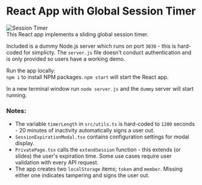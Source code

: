 # React App with Global Session Timer
![Session Timer](https://www.aaronwht.com/images/content/member-session.gif)  
This React app implements a sliding global session timer.  

Included is a dummy Node.js server which runs on port `3030` - this is hard-coded for simplicty.  The `server.js` file doesn't conduct authentication and is only provided so users have a working demo.

Run the app locally:    
`npm i` to install NPM packages.
`npm start` will start the React app.  

In a new terminal window run `node server.js` and the `dummy` server will start running.

### Notes:
- The variable `timerLength` in `src/utils.ts` is hard-coded to `1200` seconds - 20 minutes of inactivity automatically signs a user out.
- `SessionExpirationModal.tsx` contains configuration settings for modal display.
- `PrivatePage.tsx` calls the `extendSession` function - this extends (or slides) the user's expiration time.  Some use cases require user validation with every API request.
- The app creates two `localStorage` items; `token` and `member`.  Missing either one indicates tampering and signs the user out. 